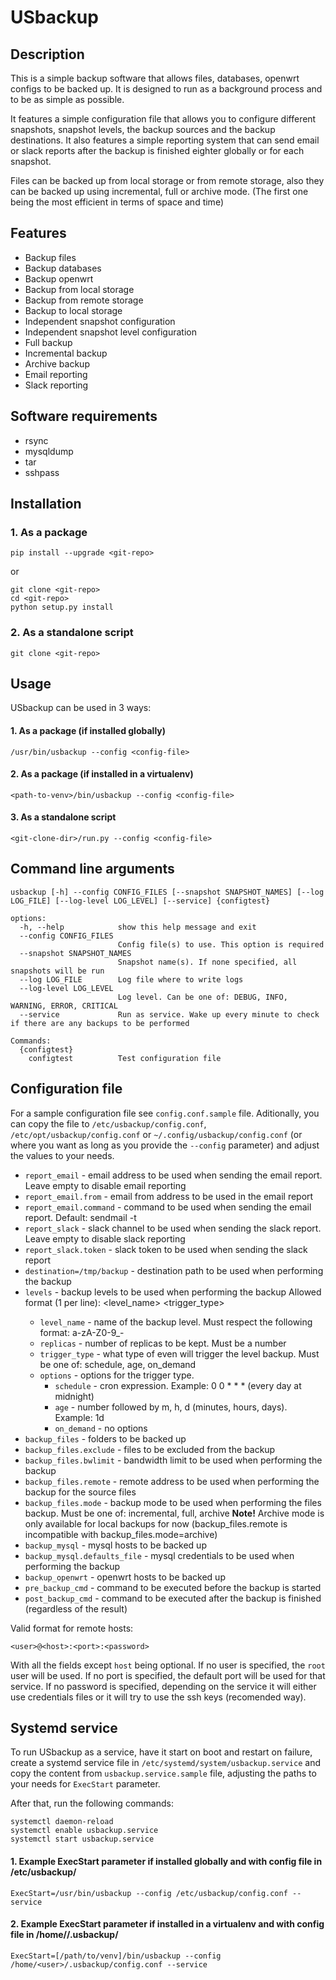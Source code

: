 # USbackup

## Description

This is a simple backup software that allows files, databases, openwrt configs to be backed up. It is designed to run as a background process and to be as simple as possible.

It features a simple configuration file that allows you to configure different snapshots, snapshot levels, the backup sources and the backup destinations. It also features a simple reporting system that can send email or slack reports after the backup is finished eighter globally or for each snapshot.

Files can be backed up from local storage or from remote storage, also they can be backed up using incremental, full or archive mode. (The first one being the most efficient in terms of space and time)

## Features

- Backup files
- Backup databases
- Backup openwrt
- Backup from local storage
- Backup from remote storage
- Backup to local storage
- Independent snapshot configuration
- Independent snapshot level configuration
- Full backup
- Incremental backup
- Archive backup
- Email reporting
- Slack reporting

## Software requirements

- rsync
- mysqldump
- tar
- sshpass

## Installation

### 1. As a package

```
pip install --upgrade <git-repo>
```

or 

```
git clone <git-repo>
cd <git-repo>
python setup.py install
```

### 2. As a standalone script

```
git clone <git-repo>
```

## Usage

USbackup can be used in 3 ways:

#### 1. As a package (if installed globally)

```
/usr/bin/usbackup --config <config-file>
```

#### 2. As a package (if installed in a virtualenv)

```
<path-to-venv>/bin/usbackup --config <config-file>
```

#### 3. As a standalone script

```
<git-clone-dir>/run.py --config <config-file>
```

## Command line arguments

```
usbackup [-h] --config CONFIG_FILES [--snapshot SNAPSHOT_NAMES] [--log LOG_FILE] [--log-level LOG_LEVEL] [--service] {configtest}

options:
  -h, --help            show this help message and exit
  --config CONFIG_FILES
                        Config file(s) to use. This option is required
  --snapshot SNAPSHOT_NAMES
                        Snapshot name(s). If none specified, all snapshots will be run
  --log LOG_FILE        Log file where to write logs
  --log-level LOG_LEVEL
                        Log level. Can be one of: DEBUG, INFO, WARNING, ERROR, CRITICAL
  --service             Run as service. Wake up every minute to check if there are any backups to be performed

Commands:
  {configtest}
    configtest          Test configuration file
```

## Configuration file
For a sample configuration file see `config.conf.sample` file. Aditionally, you can copy the file to `/etc/usbackup/config.conf`, `/etc/opt/usbackup/config.conf` or `~/.config/usbackup/config.conf` (or where you want as long as you provide the `--config` parameter) and adjust the values to your needs.

- `report_email` - email address to be used when sending the email report. Leave empty to disable email reporting
- `report_email.from` - email from address to be used in the email report
- `report_email.command` - command to be used when sending the email report. Default: sendmail -t
- `report_slack` - slack channel to be used when sending the slack report. Leave empty to disable slack reporting
- `report_slack.token` - slack token to be used when sending the slack report
- `destination=/tmp/backup` - destination path to be used when performing the backup
- `levels` - backup levels to be used when performing the backup
 Allowed format (1 per line): <level_name> <replicas> <trigger_type> <options>
  - `level_name` - name of the backup level. Must respect the following format: a-zA-Z0-9_-
  - `replicas` - number of replicas to be kept. Must be a number
  - `trigger_type` - what type of even will trigger the level backup. Must be one of: schedule, age, on_demand
  - `options` - options for the trigger type.
    - `schedule` - cron expression. Example: 0 0 * * * (every day at midnight)
    - `age` - number followed by m, h, d (minutes, hours, days). Example: 1d
    - `on_demand` - no options
- `backup_files` - folders to be backed up
- `backup_files.exclude` - files to be excluded from the backup
- `backup_files.bwlimit` - bandwidth limit to be used when performing the backup
- `backup_files.remote` - remote address to be used when performing the backup for the source files
- `backup_files.mode` - backup mode to be used when performing the files backup. Must be one of: incremental, full, archive
**Note!** Archive mode is only available for local backups for now (backup_files.remote is incompatible with backup_files.mode=archive)
- `backup_mysql` - mysql hosts to be backed up
- `backup_mysql.defaults_file` - mysql credentials to be used when performing the backup
- `backup_openwrt` - openwrt hosts to be backed up
- `pre_backup_cmd` - command to be executed before the backup is started
- `post_backup_cmd` - command to be executed after the backup is finished (regardless of the result)

Valid format for remote hosts:

```
<user>@<host>:<port>:<password>
```

With all the fields except `host` being optional.
If no user is specified, the `root` user will be used. If no port is specified, the default port will be used for that service. If no password is specified, depending on the service it will either use credentials files or it will try to use the ssh keys (recomended way).

## Systemd service

To run USbackup as a service, have it start on boot and restart on failure, create a systemd service file in `/etc/systemd/system/usbackup.service` and copy the content from `usbackup.service.sample` file, adjusting the paths to your needs for `ExecStart` parameter.

After that, run the following commands:

```
systemctl daemon-reload
systemctl enable usbackup.service
systemctl start usbackup.service
```

#### 1. Example ExecStart parameter if installed globally and with config file in /etc/usbackup/

```
ExecStart=/usr/bin/usbackup --config /etc/usbackup/config.conf --service
```

#### 2. Example ExecStart parameter if installed in a virtualenv and with config file in /home/<user>/.usbackup/

```
ExecStart=[/path/to/venv]/bin/usbackup --config /home/<user>/.usbackup/config.conf --service
```